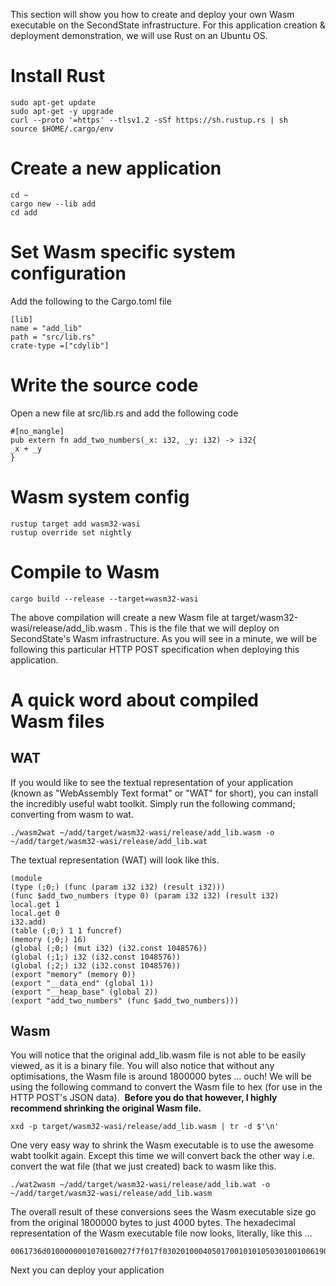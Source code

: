 This section will show you how to create and deploy your own Wasm executable on the SecondState infrastructure. For this application creation & deployment demonstration, we will use Rust on an Ubuntu OS.

# Install Rust

```
sudo apt-get update
sudo apt-get -y upgrade
curl --proto '=https' --tlsv1.2 -sSf https://sh.rustup.rs | sh
source $HOME/.cargo/env
```

# Create a new application

```
cd ~
cargo new --lib add
cd add
```

# Set Wasm specific system configuration 

Add the following to the Cargo.toml file

```
[lib]
name = "add_lib"
path = "src/lib.rs"
crate-type =["cdylib"]
```

# Write the source code

Open a new file at src/lib.rs and add the following code
```
#[no_mangle]
pub extern fn add_two_numbers(_x: i32, _y: i32) -> i32{
_x + _y
}
```

# Wasm system config

```
rustup target add wasm32-wasi
rustup override set nightly
```

# Compile to Wasm

```
cargo build --release --target=wasm32-wasi
```

The above compilation will create a new Wasm file at target/wasm32-wasi/release/add_lib.wasm . This is the file that we will deploy on SecondState's Wasm infrastructure.
As you will see in a minute, we will be following this particular HTTP POST specification when deploying this application.

# A quick word about compiled Wasm files

## WAT

If you would like to see the textual representation of your application (known as "WebAssembly Text format" or "WAT" for short), you can install the incredibly useful wabt toolkit. Simply run the following command; converting from wasm to wat.

```
./wasm2wat ~/add/target/wasm32-wasi/release/add_lib.wasm -o ~/add/target/wasm32-wasi/release/add_lib.wat
```

The textual representation (WAT) will look like this.

```
(module
(type (;0;) (func (param i32 i32) (result i32)))
(func $add_two_numbers (type 0) (param i32 i32) (result i32)
local.get 1
local.get 0
i32.add)
(table (;0;) 1 1 funcref)
(memory (;0;) 16)
(global (;0;) (mut i32) (i32.const 1048576))
(global (;1;) i32 (i32.const 1048576))
(global (;2;) i32 (i32.const 1048576))
(export "memory" (memory 0))
(export "__data_end" (global 1))
(export "__heap_base" (global 2))
(export "add_two_numbers" (func $add_two_numbers)))
```

## Wasm

You will notice that the original add_lib.wasm file is not able to be easily viewed, as it is a binary file. You will also notice that without any optimisations, the Wasm file is around 1800000 bytes … ouch!
We will be using the following command to convert the Wasm file to hex (for use in the HTTP POST's JSON data). 
**Before you do that however, I highly recommend shrinking the original Wasm file.**

```
xxd -p target/wasm32-wasi/release/add_lib.wasm | tr -d $'\n'
```

One very easy way to shrink the Wasm executable is to use the awesome wabt toolkit again. Except this time we will convert back the other way i.e. convert the wat file (that we just created) back to wasm like this.

```
./wat2wasm ~/add/target/wasm32-wasi/release/add_lib.wat -o ~/add/target/wasm32-wasi/release/add_lib.wasm
```

The overall result of these conversions sees the Wasm executable size go from the original 1800000 bytes to just 4000 bytes. The hexadecimal representation of the Wasm executable file now looks, literally, like this …
```
0061736d0100000001070160027f7f017f030201000405017001010105030100100619037f01418080c0000b7f00418080c0000b7f00418080c0000b073704066d656d6f727902000a5f5f646174615f656e6403010b5f5f686561705f6261736503020f6164645f74776f5f6e756d6265727300000a09010700200120006a0b
```

Next you can deploy your application 